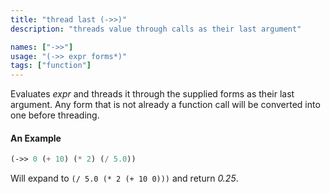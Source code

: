 ```yaml
---
title: "thread last (->>)"
description: "threads value through calls as their last argument"

names: ["->>"]
usage: "(->> expr forms*)"
tags: ["function"]
---
```


Evaluates _expr_ and threads it through the supplied forms as their last argument. Any form that is not already a function call will be converted into one before threading.

#### An Example

```scheme
(->> 0 (+ 10) (* 2) (/ 5.0))
```

Will expand to `(/ 5.0 (* 2 (+ 10 0)))` and return _0.25_.
